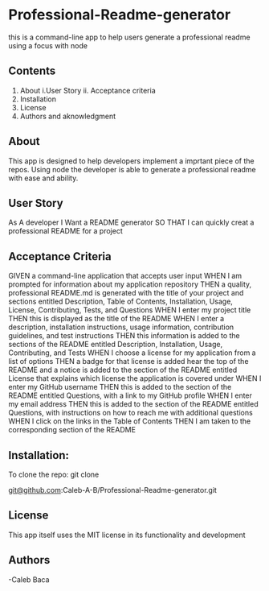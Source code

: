 # Professional-Readme-generator
this is a command-line app to help users generate a professional readme using a focus with node

## Contents
1. About
    i.User Story
    ii. Acceptance criteria
2. Installation
3. License
4. Authors and aknowledgment

## About
This app is designed to help developers implement a imprtant piece of the repos. Using node the developer is able to generate a professional readme with ease and ability.

## User Story

As A developer
I Want a README generator
SO THAT I can quickly creat a professional README for a project

## Acceptance Criteria

GIVEN a command-line application that accepts user input
WHEN I am prompted for information about my application repository
THEN a quality, professional README.md is generated with the title of your project and sections entitled Description, Table of Contents, Installation, Usage, License, Contributing, Tests, and Questions
WHEN I enter my project title
THEN this is displayed as the title of the README
WHEN I enter a description, installation instructions, usage information, contribution guidelines, and test instructions
THEN this information is added to the sections of the README entitled Description, Installation, Usage, Contributing, and Tests
WHEN I choose a license for my application from a list of options
THEN a badge for that license is added hear the top of the README and a notice is added to the section of the README entitled License that explains which license the application is covered under
WHEN I enter my GitHub username
THEN this is added to the section of the README entitled Questions, with a link to my GitHub profile
WHEN I enter my email address
THEN this is added to the section of the README entitled Questions, with instructions on how to reach me with additional questions
WHEN I click on the links in the Table of Contents
THEN I am taken to the corresponding section of the README

## Installation:
To clone the repo:
git clone

git@github.com:Caleb-A-B/Professional-Readme-generator.git

## License
This app itself uses the MIT license in its functionality and development

## Authors
-Caleb Baca



